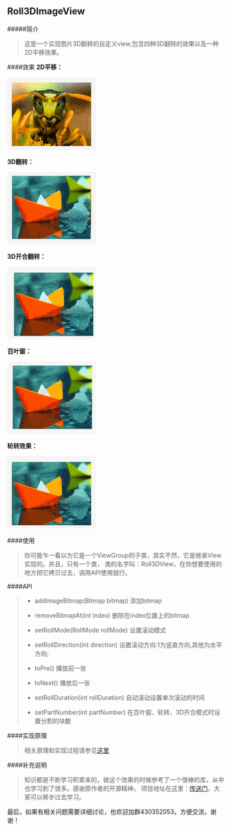 Roll3DImageView
----
#####简介
>这是一个实现图片3D翻转的自定义view,包含四种3D翻转的效果以及一种2D平移效果。

####效果
**2D平移：**

![](https://github.com/zhangyuChen1991/some_sources/blob/master/3DView/2d.gif)

**3D翻转：**

![](https://github.com/zhangyuChen1991/some_sources/blob/master/3DView/whole3D.gif)

**3D开合翻转：**

![](https://github.com/zhangyuChen1991/some_sources/blob/master/3DView/spe.gif)

**百叶窗：**

![](https://github.com/zhangyuChen1991/some_sources/blob/master/3DView/byc.gif)

**轮转效果：**

![](https://github.com/zhangyuChen1991/some_sources/blob/master/3DView/inturn.gif)


####使用
>你可能乍一看以为它是一个ViewGroup的子类，其实不然，它是继承View实现的。并且，只有一个类，
类的名字叫：Roll3DView。在你想要使用的地方把它拷贝过去，调用API使用就行。

####API
>* addImageBitmap(Bitmap bitmap)  添加bitmap
>
>* removeBitmapAt(int index)  删除在index位置上的bitmap
>
>* setRollMode(RollMode rollMode)  设置滚动模式
>
>* setRollDirection(int direction)  设置滚动方向:1为竖直方向,其他为水平方向;
>
>* toPre() 播放前一张
>
>* toNext() 播放后一张
>
>* setRollDuration(int rollDuration)  自动滚动设置单次滚动的时间
>
>* setPartNumber(int partNumber)  在百叶窗、轮转、3D开合模式时设置分割的块数


####实现原理
>相关原理和实现过程请参见[这里](http://www.jianshu.com/p/e070fa69eb1d)

####补充说明
>知识都是不断学习积累来的，做这个效果的时候参考了一个很棒的库，从中也学习到了很多。感谢原作者的开源精神，
项目地址在这里：[传送门](https://github.com/ImmortalZ/StereoView)，大家可以移步过去学习。



最后，如果有相关问题需要详细讨论，也欢迎加群430352053，方便交流，谢谢！

